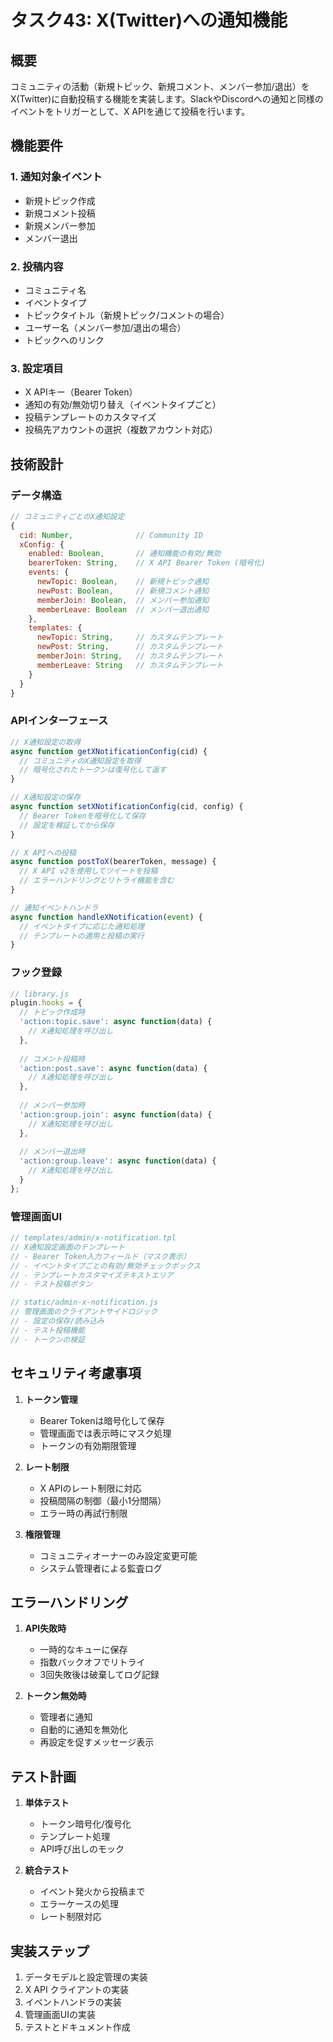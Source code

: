 # タスク43: X(Twitter)への通知機能

## 概要
コミュニティの活動（新規トピック、新規コメント、メンバー参加/退出）をX(Twitter)に自動投稿する機能を実装します。SlackやDiscordへの通知と同様のイベントをトリガーとして、X APIを通じて投稿を行います。

## 機能要件

### 1. 通知対象イベント
- 新規トピック作成
- 新規コメント投稿
- 新規メンバー参加
- メンバー退出

### 2. 投稿内容
- コミュニティ名
- イベントタイプ
- トピックタイトル（新規トピック/コメントの場合）
- ユーザー名（メンバー参加/退出の場合）
- トピックへのリンク

### 3. 設定項目
- X APIキー（Bearer Token）
- 通知の有効/無効切り替え（イベントタイプごと）
- 投稿テンプレートのカスタマイズ
- 投稿先アカウントの選択（複数アカウント対応）

## 技術設計

### データ構造

```javascript
// コミュニティごとのX通知設定
{
  cid: Number,              // Community ID
  xConfig: {
    enabled: Boolean,       // 通知機能の有効/無効
    bearerToken: String,    // X API Bearer Token (暗号化)
    events: {
      newTopic: Boolean,    // 新規トピック通知
      newPost: Boolean,     // 新規コメント通知  
      memberJoin: Boolean,  // メンバー参加通知
      memberLeave: Boolean  // メンバー退出通知
    },
    templates: {
      newTopic: String,     // カスタムテンプレート
      newPost: String,      // カスタムテンプレート
      memberJoin: String,   // カスタムテンプレート
      memberLeave: String   // カスタムテンプレート
    }
  }
}
```

### APIインターフェース

```javascript
// X通知設定の取得
async function getXNotificationConfig(cid) {
  // コミュニティのX通知設定を取得
  // 暗号化されたトークンは復号化して返す
}

// X通知設定の保存
async function setXNotificationConfig(cid, config) {
  // Bearer Tokenを暗号化して保存
  // 設定を検証してから保存
}

// X APIへの投稿
async function postToX(bearerToken, message) {
  // X API v2を使用してツイートを投稿
  // エラーハンドリングとリトライ機能を含む
}

// 通知イベントハンドラ
async function handleXNotification(event) {
  // イベントタイプに応じた通知処理
  // テンプレートの適用と投稿の実行
}
```

### フック登録

```javascript
// library.js
plugin.hooks = {
  // トピック作成時
  'action:topic.save': async function(data) {
    // X通知処理を呼び出し
  },
  
  // コメント投稿時
  'action:post.save': async function(data) {
    // X通知処理を呼び出し
  },
  
  // メンバー参加時
  'action:group.join': async function(data) {
    // X通知処理を呼び出し
  },
  
  // メンバー退出時
  'action:group.leave': async function(data) {
    // X通知処理を呼び出し
  }
};
```

### 管理画面UI

```javascript
// templates/admin/x-notification.tpl
// X通知設定画面のテンプレート
// - Bearer Token入力フィールド（マスク表示）
// - イベントタイプごとの有効/無効チェックボックス
// - テンプレートカスタマイズテキストエリア
// - テスト投稿ボタン

// static/admin-x-notification.js
// 管理画面のクライアントサイドロジック
// - 設定の保存/読み込み
// - テスト投稿機能
// - トークンの検証
```

## セキュリティ考慮事項

1. **トークン管理**
   - Bearer Tokenは暗号化して保存
   - 管理画面では表示時にマスク処理
   - トークンの有効期限管理

2. **レート制限**
   - X APIのレート制限に対応
   - 投稿間隔の制御（最小1分間隔）
   - エラー時の再試行制限

3. **権限管理**
   - コミュニティオーナーのみ設定変更可能
   - システム管理者による監査ログ

## エラーハンドリング

1. **API失敗時**
   - 一時的なキューに保存
   - 指数バックオフでリトライ
   - 3回失敗後は破棄してログ記録

2. **トークン無効時**
   - 管理者に通知
   - 自動的に通知を無効化
   - 再設定を促すメッセージ表示

## テスト計画

1. **単体テスト**
   - トークン暗号化/復号化
   - テンプレート処理
   - API呼び出しのモック

2. **統合テスト**
   - イベント発火から投稿まで
   - エラーケースの処理
   - レート制限対応

## 実装ステップ

1. データモデルと設定管理の実装
2. X API クライアントの実装
3. イベントハンドラの実装
4. 管理画面UIの実装
5. テストとドキュメント作成
